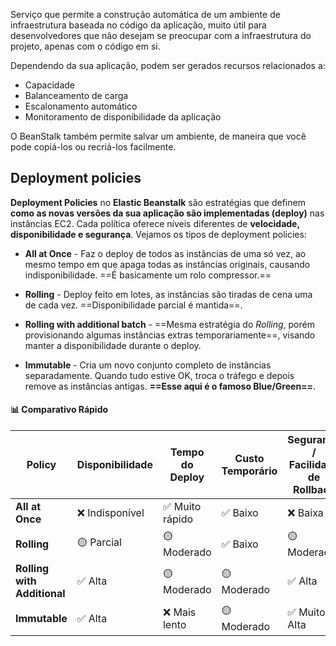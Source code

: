 Serviço que permite a construção automática de um ambiente de infraestrutura baseada no código da aplicação, muito útil para desenvolvedores que não desejam se preocupar com a infraestrutura do projeto, apenas com o código em si.

Dependendo da sua aplicação, podem ser gerados recursos relacionados a:
- Capacidade
- Balanceamento de carga
- Escalonamento automático
- Monitoramento de disponibilidade da aplicação

O BeanStalk também permite salvar um ambiente, de maneira que você pode copiá-los ou recriá-los facilmente.

## Deployment policies
**Deployment Policies** no **Elastic Beanstalk** são estratégias que definem **como as novas versões da sua aplicação são implementadas (deploy)** nas instâncias EC2. Cada política oferece níveis diferentes de **velocidade, disponibilidade e segurança**. Vejamos os tipos de deployment policies:

- **All at Once** - Faz o deploy de todos as instâncias de uma só vez, ao mesmo tempo em que apaga todas as instâncias originais, causando indisponibilidade. ==É basicamente um rolo compressor.==

- **Rolling** - Deploy feito em lotes, as instâncias são tiradas de cena uma de cada vez. ==Disponibilidade parcial é mantida==.

- **Rolling with additional batch** - ==Mesma estratégia do _Rolling_, porém provisionando algumas instâncias extras temporariamente==, visando manter a disponibilidade durante o deploy.

- **Immutable** - Cria um novo conjunto completo de instâncias separadamente. Quando tudo estive OK, troca o tráfego e depois remove as instâncias antigas. **==Esse aqui é o famoso Blue/Green==**.

#### 📊 Comparativo Rápido

| **Policy**                  | **Disponibilidade** | **Tempo do Deploy** | **Custo Temporário** | **Segurança / Facilidade de Rollback** |
| --------------------------- | ------------------- | ------------------- | -------------------- | -------------------------------------- |
| **All at Once**             | ❌ Indisponível      | ✅ Muito rápido      | ✅ Baixo              | ❌ Baixa                                |
| **Rolling**                 | 🟡 Parcial          | 🟡 Moderado         | ✅ Baixo              | 🟡 Moderada                            |
| **Rolling with Additional** | ✅ Alta              | 🟡 Moderado         | 🟡 Moderado          | ✅ Alta                                 |
| **Immutable**               | ✅ Alta              | ❌ Mais lento        | 🟡 Moderado          | ✅ Muito Alta                           |

